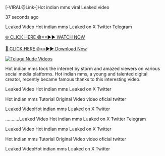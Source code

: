[-VIRAL@Link-]Hot indian mms viral Leaked video



37 seconds ago

L𝚎aked Video Hot indian mms L𝚎aked on X Twitter Telegram

[🌐 CLICK HERE 🟢==►► WATCH NOW](https://viral-xone.blogspot.com/2025/01/valovideo.html)

[🔴 CLICK HERE 🌐==►► Download Now](https://viral-xone.blogspot.com/2025/01/valovideo.html)

[![Telugu Nude Videos](https://i.imgur.com/dJHk4Zq.gif)](https://viral-xone.blogspot.com/2025/01/valovideo.html)

Hot indian mms took the internet by storm and amazed viewers on various social media platforms. Hot indian mms, a young and talented digital creator, recently became famous thanks to this interesting video.

L𝚎aked Video Hot indian mms L𝚎aked on X Twitter

Hot indian mms Tutorial Original Video video oficial twitter

L𝚎aked VideoHot indian mms L𝚎aked on X Twitter

...........L𝚎aked Video Hot indian mms L𝚎aked on X Twitter Telegram

L𝚎aked Video Hot indian mms L𝚎aked on X Twitter

Hot indian mms Tutorial Original Video video oficial twitter

L𝚎aked VideoHot indian mms L𝚎aked on X Twitter